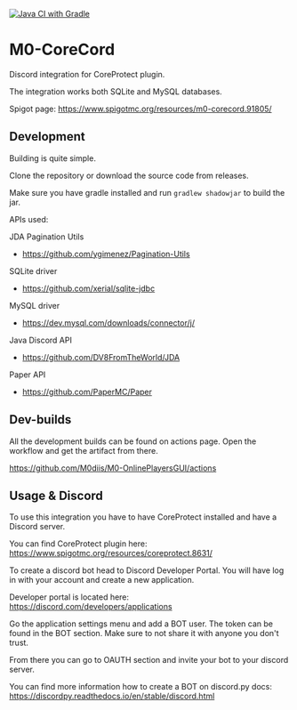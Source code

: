[![Java CI with Gradle](https://github.com/M0diis/M0-CoreCord/actions/workflows/gradle.yml/badge.svg)](https://github.com/M0diis/M0-CoreCord/actions/workflows/gradle.yml)

# M0-CoreCord
Discord integration for CoreProtect plugin.

The integration works both SQLite and MySQL databases.

Spigot page:
https://www.spigotmc.org/resources/m0-corecord.91805/

## Development
Building is quite simple.

Clone the repository or download the source code from releases.

Make sure you have gradle installed and run `gradlew shadowjar` to build the jar.

APIs used:

JDA Pagination Utils
- https://github.com/ygimenez/Pagination-Utils

SQLite driver
- https://github.com/xerial/sqlite-jdbc

MySQL driver
- https://dev.mysql.com/downloads/connector/j/

Java Discord API
- https://github.com/DV8FromTheWorld/JDA

Paper API
- https://github.com/PaperMC/Paper

## Dev-builds

All the development builds can be found on actions page.
Open the workflow and get the artifact from there.

https://github.com/M0diis/M0-OnlinePlayersGUI/actions

## Usage & Discord

To use this integration you have to have CoreProtect installed and have a Discord server.

You can find CoreProtect plugin here:
https://www.spigotmc.org/resources/coreprotect.8631/

To create a discord bot head to Discord Developer Portal.
You will have log in with your account and create a new application.

Developer portal is located here:
https://discord.com/developers/applications

Go the application settings menu and add a BOT user.
The token can be found in the BOT section. Make sure to not share it with anyone you don't trust. 

From there you can go to OAUTH section and invite your bot to your discord server.

You can find more information how to create a BOT on discord.py docs:
https://discordpy.readthedocs.io/en/stable/discord.html

